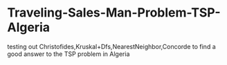 # Traveling-Sales-Man-Problem-TSP-Algeria
testing out Christofides,Kruskal+Dfs,NearestNeighbor,Concorde to find a good answer to the TSP problem in Algeria
